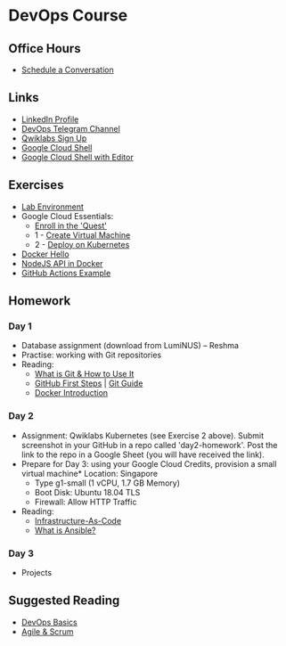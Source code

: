 # DevOps Course

## Office Hours

* [Schedule a Conversation](https://calendly.com/uli-nus/devops-office-hours)

## Links

* [LinkedIn Profile](https://www.linkedin.com/in/uhitzel/)
* [DevOps Telegram Channel](https://t.me/devopsupdates)
* [Qwiklabs Sign Up](https://bit.ly/free-qwiklabs2020)
* [Google Cloud Shell](https://console.cloud.google.com/home/dashboard?cloudshell=true)
* [Google Cloud Shell with Editor](https://ssh.cloud.google.com/cloudshell/editor?hl=en_GB&fromcloudshell=true)


## Exercises

* [Lab Environment](https://labs.xwaay.net/)
* Google Cloud Essentials:
    * [Enroll in the 'Quest'](https://google.qwiklabs.com/quests/23) 
    * 1 - [Create Virtual Machine](https://google.qwiklabs.com/focuses/3563?parent=catalog)
    * 2 - [Deploy on Kubernetes](https://google.qwiklabs.com/focuses/878?parent=catalog)
* [Docker Hello](https://github.com/u1i/docker-hello)
* [NodeJS API in Docker](https://github.com/u1i/nodejs-test)
* [GitHub Actions Example](https://github.com/u1i/ghactions-test)

## Homework

### Day 1

* Database assignment (download from LumiNUS) – Reshma
* Practise: working with Git repositories
* Reading:
    * [What is Git & How to Use It](https://www.freecodecamp.org/news/what-is-git-and-how-to-use-it-c341b049ae61/)
    * [GitHub First Steps](https://guides.github.com/activities/hello-world/) | [Git Guide](https://rogerdudler.github.io/git-guide/)
    * [Docker Introduction](https://medium.com/zero-equals-false/docker-introduction-what-you-need-to-know-to-start-creating-containers-8ffaf064930a)

### Day 2
* Assignment: Qwiklabs Kubernetes (see Exercise 2 above). Submit screenshot in your GitHub in a repo called 'day2-homework'. Post the link to the repo in a Google Sheet (you will have received the link).
* Prepare for Day 3: using your Google Cloud Credits, provision a small virtual machine* Location: Singapore
    * Type g1-small (1 vCPU, 1.7 GB Memory)
    * Boot Disk: Ubuntu 18.04 TLS
    * Firewall: Allow HTTP Traffic
* Reading:
    * [Infrastructure-As-Code](https://medium.com/@FedakV/infrastructure-as-code-devops-principle-meaning-benefits-use-cases-a4461a1fef2)
    * [What is Ansible?](https://acadgild.com/blog/what-is-ansible)

### Day 3

* Projects

## Suggested Reading

* [DevOps Basics](https://www.ddls.com.au/wp-content/uploads/2018/05/devops-the-basics-v1-r1.0.pdf)
* [Agile & Scrum](https://www.cprime.com/resources/what-is-agile-what-is-scrum/)

